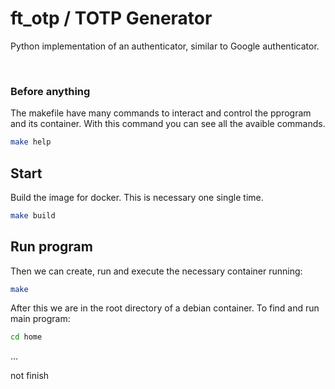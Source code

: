 # ft_otp / TOTP Generator

Python implementation of an authenticator, similar to Google authenticator.

<br>

### Before anything

The makefile have many commands to interact and control the pprogram and its container.
With this command you can see all the avaible commands.

````bash
make help
````

## Start
Build the image for docker. This is necessary one single time.

````bash
make build
````



## Run program

Then we can create, run and execute the necessary container running:

````bash
make
````

After this we are in the root directory of a debian container. To find  and run 
main program:

````bash
cd home
````

...

not finish
